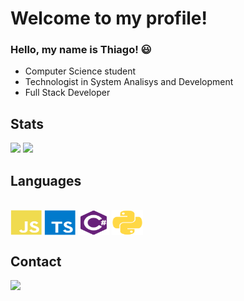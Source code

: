 # Welcome to my profile!

### Hello, my name is Thiago! 😃

- Computer Science student
- Technologist in System Analisys and Development
- Full Stack Developer

## Stats
<div>
  <img height="180em" src="https://github-readme-stats.vercel.app/api?username=thiagopls1&show_icons=true&theme=dracula&include_all_commits=true&count_private=true"/>
  <img height="180em" src="https://github-readme-stats.vercel.app/api/top-langs/?username=thiagopls1&langs_count=6&theme=dracula&layout=compact"/>
</div>

## Languages
<div style:"display: inline_block"><br>
  <img align="center" alt="JS" height="40" width="50" src="https://raw.githubusercontent.com/devicons/devicon/master/icons/javascript/javascript-plain.svg">
  <img align="center" alt="TS" height="40" width="50" src="https://raw.githubusercontent.com/devicons/devicon/master/icons/typescript/typescript-plain.svg">
  <img align="center" alt="C#" height="40" width="50" src="https://raw.githubusercontent.com/devicons/devicon/master/icons/csharp/csharp-plain.svg">
  <img align="center" alt="Python" height="40" width="50" src="https://raw.githubusercontent.com/devicons/devicon/master/icons/python/python-plain.svg">
</div>

## Contact

<div>
  <a href="mailto:thiagopls1@hotmail.com">
    <img src="https://img.shields.io/badge/Microsoft_Outlook-0078D4?style=for-the-badge&logo=microsoft-outlook&logoColor=white">
  </a>
</div>
<!---
thiagopls1/thiagopls1 is a ✨ special ✨ repository because its `README.md` (this file) appears on your GitHub profile.
You can click the Preview link to take a look at your changes.
--->
